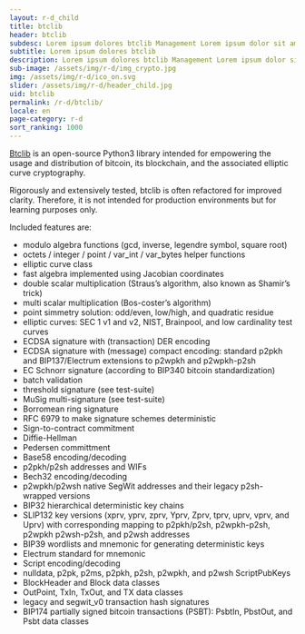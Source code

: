 ```yaml
---
layout: r-d_child
title: btclib
header: btclib
subdesc: Lorem ipsum dolores btclib Management Lorem ipsum dolor sit amet, consectetur adipiscing elit.  
subtitle: Lorem ipsum dolores btclib
description: Lorem ipsum dolores btclib Management Lorem ipsum dolor sit amet, consectetur adipiscing elit. In mattis malesuada pellentesque. Phasellus turpis enim, dignissim non mollis vel, dictum ut augue. Phasellus commodo luctus elit non porta. Mauris eleifend libero sollicitudin velit lobortis, quis tristique nibh fringilla. Pellentesque eu metus euismod, hendrerit neque sed, pellentesque felis. Nam eget mi et neque congue porttitor. Nunc tincidunt metus nec tortor cursus, id faucibus nisi commodo. Integer condimentum diam odio, in fringilla risus dapibus vitae. Nulla nec odio sit amet risus ullamcorper lobortis. Suspendisse ut nisi a arcu ultrices efficitur. Integer odio eros, consectetur sit amet dui ut, pulvinar tristique velit.
sub-image: /assets/img/r-d/img_crypto.jpg
img: /assets/img/r-d/ico_on.svg
slider: /assets/img/r-d/header_child.jpg
uid: btclib
permalink: /r-d/btclib/
locale: en
page-category: r-d
sort_ranking: 1000
---
```


[Btclib](https://btclib.org/) is an open-source Python3 library intended for empowering the usage and distribution of bitcoin, its blockchain, and the associated elliptic curve cryptography.

Rigorously and extensively tested, btclib is often refactored for improved clarity. Therefore, it is not intended for production environments but for learning purposes only.

Included features are:

* modulo algebra functions (gcd, inverse, legendre symbol, square root)
* octets / integer / point / var_int / var_bytes helper functions
* elliptic curve class
* fast algebra implemented using Jacobian coordinates
* double scalar multiplication (Straus’s algorithm, also known as Shamir’s trick)
* multi scalar multiplication (Bos-coster’s algorithm)
* point simmetry solution: odd/even, low/high, and quadratic residue
* elliptic curves: SEC 1 v1 and v2, NIST, Brainpool, and low cardinality test curves
* ECDSA signature with (transaction) DER encoding
* ECDSA signature with (message) compact encoding: standard p2pkh and BIP137/Electrum extensions to p2wpkh and p2wpkh-p2sh
* EC Schnorr signature (according to BIP340 bitcoin standardization)
* batch validation
* threshold signature (see test-suite)
* MuSig multi-signature (see test-suite)
* Borromean ring signature
* RFC 6979 to make signature schemes deterministic
* Sign-to-contract commitment
* Diffie-Hellman
* Pedersen committment
* Base58 encoding/decoding
* p2pkh/p2sh addresses and WIFs
* Bech32 encoding/decoding
* p2wpkh/p2wsh native SegWit addresses and their legacy p2sh-wrapped versions
* BIP32 hierarchical deterministic key chains
* SLIP132 key versions (xprv, yprv, zprv, Yprv, Zprv, tprv, uprv, vprv, and Uprv) with corresponding mapping to p2pkh/p2sh, p2wpkh-p2sh, p2wpkh p2wsh-p2sh, and p2wsh addresses
* BIP39 wordlists and mnemonic for generating deterministic keys
* Electrum standard for mnemonic
* Script encoding/decoding
* nulldata, p2pk, p2ms, p2pkh, p2sh, p2wpkh, and p2wsh ScriptPubKeys
* BlockHeader and Block data classes
* OutPoint, TxIn, TxOut, and TX data classes
* legacy and segwit_v0 transaction hash signatures
* BIP174 partially signed bitcoin transactions (PSBT): PsbtIn, PbstOut, and Psbt data classes
